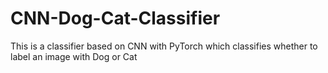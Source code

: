 # CNN-Dog-Cat-Classifier
This is a classifier based on CNN with PyTorch which classifies whether to label an image with Dog or Cat
